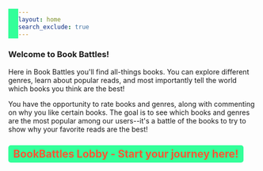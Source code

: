 ```yaml
---
layout: home
search_exclude: true
---
```


### Welcome to Book Battles!

Here in Book Battles you'll find all-things books. You can explore different genres, learn about popular reads, and most importantly tell the world which books you think are the best!

You have the opportunity to rate books and genres, along with commenting on why you like certain books. The goal is to see which books and genres are the most popular among our users--it's a battle of the books to try to show why your favorite reads are the best!

## [BookBattles Lobby - Start your journey here!](_posts/Home_Page/2023-10-23-Home_Page.md)

<html>
<head>
    <style>
        /* Styling the link */
        a {
            text-decoration: none; /* Remove the default underline */
            color: #FF5733; /* Set the text color */
            font-weight: bold; /* Make the text bold */
            background-color: #33FF99; /* Set the background color */
            padding: 5px 10px; /* Add some padding for a button-like effect */
            border-radius: 5px; /* Add rounded corners */
            transition: background-color 0.3s, color 0.3s; /* Add a smooth transition effect */
        }

        /* Styling the link on hover */
        a:hover {
            color: #33FF99; /* Change text color on hover */
            background-color: #FF5733; /* Change background color on hover */
        }
    </style>
</head>
<body>
    <h2 href="_posts/Home_Page/2023-10-23-Home_Page.md">BookBattles Lobby - Start your journey here!</h2>
</body>
</html>


## Community Guidelines

1. No bullying
2. No foul language in comments
3. No abusing the rating system. Rate books only one time--manipulation of ratings will not be tolerated. 
4. Have fun and learn something new!